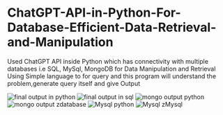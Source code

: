 # ChatGPT-API-in-Python-For-Database-Efficient-Data-Retrieval-and-Manipulation
Used ChatGPT API inside Python which has connectivity with multiple databases i.e SQL, MySql, MongoDB for Data Manipulation and Retrieval
Using Simple language to for query and this program will understand the problem,generate query itself and give Output

![final output in python](https://user-images.githubusercontent.com/114352465/227759316-dacc65f2-79cf-4f27-a343-ef4d140c3815.png)
![final output in sql](https://user-images.githubusercontent.com/114352465/227759323-e44b84b4-6edc-4121-b7cd-969b80b2b0ba.png)
![mongo output python](https://user-images.githubusercontent.com/114352465/227759328-7505e7dd-0701-457b-a9a1-5bc4357f960f.png)
![mongo output zdatabase](https://user-images.githubusercontent.com/114352465/227759332-657c8437-738c-41d0-93f8-b3c906a88573.png)
![Mysql python](https://user-images.githubusercontent.com/114352465/227759337-66ceb2e6-bc86-4ddd-b331-cb6e2f49b449.png)
![Mysql zMysql](https://user-images.githubusercontent.com/114352465/227759339-ef07c80c-486c-4c31-a10d-801cf589023e.png)

